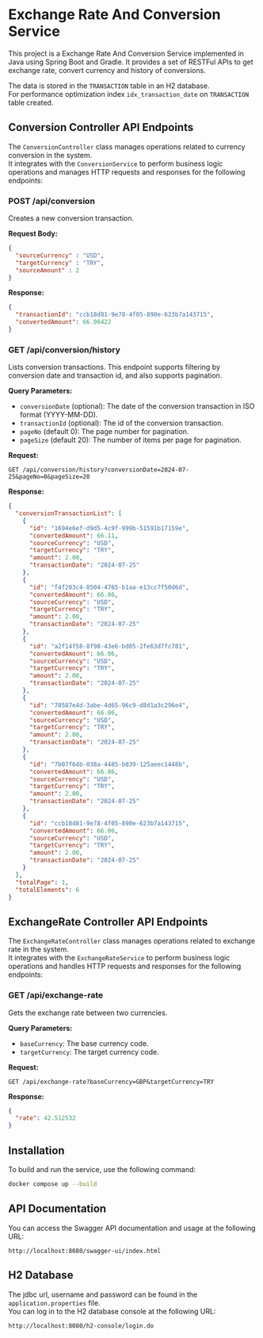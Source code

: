 # Exchange Rate And Conversion Service

This project is a Exchange Rate And Conversion Service implemented in Java using Spring Boot and Gradle. 
It provides a set of RESTFul APIs to get exchange rate, convert currency and history of conversions.

The data is stored in the `TRANSACTION` table in an H2 database.<br>
For performance optimization index `idx_transaction_date` on `TRANSACTION` table created.

## Conversion Controller API Endpoints

The `ConversionController` class manages operations related to currency conversion in the system.<br>
It integrates with the `ConversionService` to perform business logic operations and manages HTTP requests and responses for the following endpoints:

### POST /api/conversion

Creates a new conversion transaction.

**Request Body:**

```json
{
  "sourceCurrency" : "USD",
  "targetCurrency" : "TRY",
  "sourceAmount" : 2
}
```

**Response:**

```json
{
  "transactionId": "ccb18d81-9e78-4f05-890e-623b7a143715",
  "convertedAmount": 66.06422
}
```

### GET /api/conversion/history

Lists conversion transactions. This endpoint supports filtering by conversion date and transaction id, and also supports pagination.

**Query Parameters:**

- `conversionDate` (optional): The date of the conversion transaction in ISO format (YYYY-MM-DD).
- `transactionId` (optional): The id of the conversion transaction.
- `pageNo` (default 0): The page number for pagination.
- `pageSize` (default 20): The number of items per page for pagination.

**Request:**
```http
GET /api/conversion/history?conversionDate=2024-07-25&pageNo=0&pageSize=20
```

**Response:**

```json
{
  "conversionTransactionList": [
    {
      "id": "1694e6ef-d9d5-4c9f-999b-51591b17159e",
      "convertedAmount": 66.11,
      "sourceCurrency": "USD",
      "targetCurrency": "TRY",
      "amount": 2.00,
      "transactionDate": "2024-07-25"
    },
    {
      "id": "f4f203c4-8504-4765-b1aa-e13cc7f50d6d",
      "convertedAmount": 66.06,
      "sourceCurrency": "USD",
      "targetCurrency": "TRY",
      "amount": 2.00,
      "transactionDate": "2024-07-25"
    },
    {
      "id": "a2f14f58-8f98-43e6-bd05-2fe63d7fc781",
      "convertedAmount": 66.06,
      "sourceCurrency": "USD",
      "targetCurrency": "TRY",
      "amount": 2.00,
      "transactionDate": "2024-07-25"
    },
    {
      "id": "70587e4d-3abe-4d65-96c9-d8d1a3c296e4",
      "convertedAmount": 66.06,
      "sourceCurrency": "USD",
      "targetCurrency": "TRY",
      "amount": 2.00,
      "transactionDate": "2024-07-25"
    },
    {
      "id": "7b07f64b-038a-4485-b839-125aeec1448b",
      "convertedAmount": 66.06,
      "sourceCurrency": "USD",
      "targetCurrency": "TRY",
      "amount": 2.00,
      "transactionDate": "2024-07-25"
    },
    {
      "id": "ccb18d81-9e78-4f05-890e-623b7a143715",
      "convertedAmount": 66.06,
      "sourceCurrency": "USD",
      "targetCurrency": "TRY",
      "amount": 2.00,
      "transactionDate": "2024-07-25"
    }
  ],
  "totalPage": 1,
  "totalElements": 6
}
```

## ExchangeRate Controller API Endpoints

The `ExchangeRateController` class manages operations related to exchange rate in the system.<br>
It integrates with the `ExchangeRateService` to perform business logic operations and handles HTTP requests and responses for the following endpoints:

### GET /api/exchange-rate

Gets the exchange rate between two currencies.

**Query Parameters:**

- `baseCurrency`: The base currency code.
- `targetCurrency`: The target currency code.

**Request:**
```http
GET /api/exchange-rate?baseCurrency=GBP&targetCurrency=TRY
```

**Response:**

```json
{
  "rate": 42.512532
}
```
## Installation

To build and run the service, use the following command:

```bash
docker compose up --build
```

## API Documentation

You can access the Swagger API documentation and usage at the following URL:

```
http://localhost:8080/swagger-ui/index.html
```

## H2 Database

The jdbc url, username and password can be found in the `application.properties` file.<br>
You can log in to the H2 database console at the following URL:
```
http://localhost:8080/h2-console/login.do